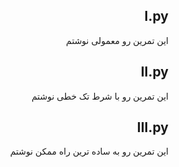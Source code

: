 <div dir='rtl'>

## I.py

این تمرین رو معمولی نوشتم


## II.py

این تمرین رو با شرط تک خطی نوشتم

## III.py

این تمرین رو به ساده ترین راه ممکن نوشتم

</div>

